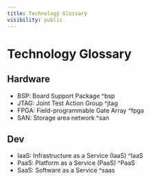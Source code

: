 ```yaml
---
title: Technology Glossary
visibility: public
---
```

# Technology Glossary

## Hardware

- BSP: Board Support Package ^bsp
- JTAG: Joint Test Action Group ^jtag
- FPGA: Field-programmable Gate Array ^fpga
- SAN: Storage area network ^san

## Dev

- IaaS: Infrastructure as a Service (IaaS) ^IaaS
- PaaS: Platform as a Service (PaaS) ^PaaS
- SaaS: Software as a Service ^saas